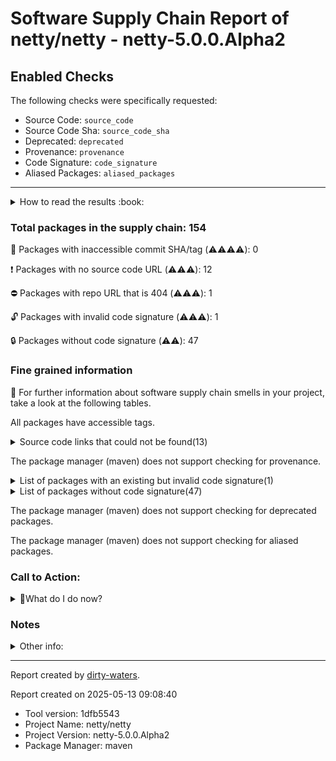 
# Software Supply Chain Report of netty/netty - netty-5.0.0.Alpha2

## Enabled Checks
The following checks were specifically requested:

- Source Code: `source_code`
- Source Code Sha: `source_code_sha`
- Deprecated: `deprecated`
- Provenance: `provenance`
- Code Signature: `code_signature`
- Aliased Packages: `aliased_packages`

---


<details>
    <summary>How to read the results :book: </summary>
    
 Dirty-waters has analyzed your project dependencies and found different categories for each of them:

    
 - ⚠️⚠️⚠️⚠️ : critical severity 

    
 - ⚠️⚠️⚠️ : high severity 

    
 - ⚠️⚠️: medium severity 

    
 - ⚠️: low severity 

</details>
        

 ### Total packages in the supply chain: 154


:wrench: Packages with inaccessible commit SHA/tag (⚠️⚠️⚠️⚠️): 0

:heavy_exclamation_mark: Packages with no source code URL (⚠️⚠️⚠️): 12

:no_entry: Packages with repo URL that is 404 (⚠️⚠️⚠️): 1

:unlock: Packages with invalid code signature (⚠️⚠️⚠️): 1

:lock: Packages without code signature (⚠️⚠️): 47


### Fine grained information

:dolphin: For further information about software supply chain smells in your project, take a look at the following tables.

All packages have accessible tags.

<details>
<summary>Source code links that could not be found(13)</summary>
    


|   index | package_name                                    | github_url                    | github_exists   | parent                                               | command           |
|--------:|:------------------------------------------------|:------------------------------|:----------------|:-----------------------------------------------------|:------------------|
|       1 | `org.sonatype.plexus:plexus-sec-dispatcher@1.3` | No_repo_info_found            |                 | `com.commsen.maven:bom-helper-maven-plugin@0.4.0`    | `resolve-plugins` |
|       2 | `org.sonatype.plexus:plexus-cipher@1.4`         | No_repo_info_found            |                 | `com.commsen.maven:bom-helper-maven-plugin@0.4.0`    | `resolve-plugins` |
|       3 | `javax.servlet:servlet-api@2.5`                 | No_repo_info_found            |                 | `org.apache.maven.plugins:maven-site-plugin@3.3`     | `resolve-plugins` |
|       4 | `commons-beanutils:commons-beanutils@1.7.0`     | No_repo_info_found            |                 | `org.apache.maven.plugins:maven-site-plugin@3.3`     | `resolve-plugins` |
|       5 | `dom4j:dom4j@1.1`                               | No_repo_info_found            |                 | `org.apache.maven.plugins:maven-site-plugin@3.3`     | `resolve-plugins` |
|       6 | `sslext:sslext@1.2-0`                           | No_repo_info_found            |                 | `org.apache.maven.plugins:maven-site-plugin@3.3`     | `resolve-plugins` |
|       7 | `antlr:antlr@2.7.2`                             | No_repo_info_found            |                 | `org.apache.maven.plugins:maven-site-plugin@3.3`     | `resolve-plugins` |
|       8 | `oro:oro@2.0.8`                                 | No_repo_info_found            |                 | `org.apache.maven.plugins:maven-site-plugin@3.3`     | `resolve-plugins` |
|       9 | `slide:slide-webdavlib@2.1`                     | No_repo_info_found            |                 | `org.apache.maven.plugins:maven-enforcer-plugin@1.0` | `resolve-plugins` |
|      10 | `jdom:jdom@1.0`                                 | No_repo_info_found            |                 | `org.apache.maven.plugins:maven-enforcer-plugin@1.0` | `resolve-plugins` |
|      11 | `commons-cli:commons-cli@1.0`                   | No_repo_info_found            |                 | `org.apache.maven.plugins:maven-enforcer-plugin@1.0` | `resolve-plugins` |
|      12 | `org.beanshell:bsh@2.0b4`                       | No_repo_info_found            |                 | `org.apache.maven.plugins:maven-enforcer-plugin@1.0` | `resolve-plugins` |
|      13 | `org.slf4j:slf4j-api@1.7.5`                     | https://github.com/ceki/slf4j | False           | `com.commsen.maven:bom-helper-maven-plugin@0.4.0`    | `resolve-plugins` |
</details>

The package manager (maven) does not support checking for provenance.

<details>
<summary>List of packages with an existing but invalid code signature(1)</summary>
    


| package_name                                      | signature_valid   | parent                                            | command           |
|:--------------------------------------------------|:------------------|:--------------------------------------------------|:------------------|
| `com.commsen.maven:bom-helper-maven-plugin@0.4.0` | False             | `com.commsen.maven:bom-helper-maven-plugin@0.4.0` | `resolve-plugins` |
</details>

<details>
<summary>List of packages without code signature(47)</summary>
    


| package_name                                                        | signature_present   | parent                                               | command           |
|:--------------------------------------------------------------------|:--------------------|:-----------------------------------------------------|:------------------|
| `org.codehaus.plexus:plexus-container-default@1.0-alpha-9-stable-1` | False               | `org.apache.maven.plugins:maven-enforcer-plugin@1.0` | `resolve-plugins` |
| `junit:junit@3.8.1`                                                 | False               | `org.apache.maven.plugins:maven-site-plugin@3.3`     | `resolve-plugins` |
| `classworlds:classworlds@1.1-alpha-2`                               | False               | `org.apache.maven.plugins:maven-deploy-plugin@2.7`   | `resolve-plugins` |
| `org.apache.maven.wagon:wagon-provider-api@1.0-beta-2`              | False               | `org.apache.maven.plugins:maven-enforcer-plugin@1.0` | `resolve-plugins` |
| `org.codehaus.plexus:plexus-digest@1.0`                             | False               | `org.apache.maven.plugins:maven-install-plugin@2.4`  | `resolve-plugins` |
| `org.codehaus.plexus:plexus-utils@1.5.6`                            | False               | `org.apache.maven.plugins:maven-deploy-plugin@2.7`   | `resolve-plugins` |
| `com.google.code.findbugs:jsr305@2.0.1`                             | False               | `org.apache.maven.plugins:maven-site-plugin@3.3`     | `resolve-plugins` |
| `org.codehaus.plexus:plexus-container-default@1.0-alpha-30`         | False               | `org.apache.maven.plugins:maven-site-plugin@3.3`     | `resolve-plugins` |
| `xerces:xercesImpl@2.9.1`                                           | False               | `org.apache.maven.plugins:maven-site-plugin@3.3`     | `resolve-plugins` |
| `xml-apis:xml-apis@1.3.04`                                          | False               | `org.apache.maven.plugins:maven-site-plugin@3.3`     | `resolve-plugins` |
| `commons-codec:commons-codec@1.3`                                   | False               | `org.apache.maven.plugins:maven-site-plugin@3.3`     | `resolve-plugins` |
| `javax.servlet:servlet-api@2.5`                                     | False               | `org.apache.maven.plugins:maven-site-plugin@3.3`     | `resolve-plugins` |
| `commons-beanutils:commons-beanutils@1.7.0`                         | False               | `org.apache.maven.plugins:maven-site-plugin@3.3`     | `resolve-plugins` |
| `commons-digester:commons-digester@1.8`                             | False               | `org.apache.maven.plugins:maven-site-plugin@3.3`     | `resolve-plugins` |
| `commons-chain:commons-chain@1.1`                                   | False               | `org.apache.maven.plugins:maven-site-plugin@3.3`     | `resolve-plugins` |
| `dom4j:dom4j@1.1`                                                   | False               | `org.apache.maven.plugins:maven-site-plugin@3.3`     | `resolve-plugins` |
| `sslext:sslext@1.2-0`                                               | False               | `org.apache.maven.plugins:maven-site-plugin@3.3`     | `resolve-plugins` |
| `antlr:antlr@2.7.2`                                                 | False               | `org.apache.maven.plugins:maven-site-plugin@3.3`     | `resolve-plugins` |
| `org.codehaus.plexus:plexus-i18n@1.0-beta-7`                        | False               | `org.apache.maven.plugins:maven-site-plugin@3.3`     | `resolve-plugins` |
| `org.apache.velocity:velocity@1.5`                                  | False               | `org.apache.maven.plugins:maven-site-plugin@3.3`     | `resolve-plugins` |
| `oro:oro@2.0.8`                                                     | False               | `org.apache.maven.plugins:maven-site-plugin@3.3`     | `resolve-plugins` |
| `org.codehaus.plexus:plexus-velocity@1.1.8`                         | False               | `org.apache.maven.plugins:maven-site-plugin@3.3`     | `resolve-plugins` |
| `org.codehaus.plexus:plexus-utils@1.5.10`                           | False               | `org.apache.maven.plugins:maven-site-plugin@3.3`     | `resolve-plugins` |
| `org.mortbay.jetty:servlet-api@2.5-20081211`                        | False               | `org.apache.maven.plugins:maven-site-plugin@3.3`     | `resolve-plugins` |
| `junit:junit@3.8.2`                                                 | False               | `org.apache.maven.plugins:maven-enforcer-plugin@1.0` | `resolve-plugins` |
| `org.apache.maven.wagon:wagon-file@1.0-beta-2`                      | False               | `org.apache.maven.plugins:maven-enforcer-plugin@1.0` | `resolve-plugins` |
| `org.apache.maven.wagon:wagon-webdav@1.0-beta-2`                    | False               | `org.apache.maven.plugins:maven-enforcer-plugin@1.0` | `resolve-plugins` |
| `slide:slide-webdavlib@2.1`                                         | False               | `org.apache.maven.plugins:maven-enforcer-plugin@1.0` | `resolve-plugins` |
| `commons-httpclient:commons-httpclient@2.0.2`                       | False               | `org.apache.maven.plugins:maven-enforcer-plugin@1.0` | `resolve-plugins` |
| `jdom:jdom@1.0`                                                     | False               | `org.apache.maven.plugins:maven-enforcer-plugin@1.0` | `resolve-plugins` |
| `de.zeigermann.xml:xml-im-exporter@1.1`                             | False               | `org.apache.maven.plugins:maven-enforcer-plugin@1.0` | `resolve-plugins` |
| `commons-logging:commons-logging@1.0.4`                             | False               | `org.apache.maven.plugins:maven-enforcer-plugin@1.0` | `resolve-plugins` |
| `org.apache.maven.wagon:wagon-http-lightweight@1.0-beta-2`          | False               | `org.apache.maven.plugins:maven-enforcer-plugin@1.0` | `resolve-plugins` |
| `org.apache.maven.wagon:wagon-http-shared@1.0-beta-2`               | False               | `org.apache.maven.plugins:maven-enforcer-plugin@1.0` | `resolve-plugins` |
| `jtidy:jtidy@4aug2000r7-dev`                                        | False               | `org.apache.maven.plugins:maven-enforcer-plugin@1.0` | `resolve-plugins` |
| `xml-apis:xml-apis@1.0.b2`                                          | False               | `org.apache.maven.plugins:maven-enforcer-plugin@1.0` | `resolve-plugins` |
| `commons-cli:commons-cli@1.0`                                       | False               | `org.apache.maven.plugins:maven-enforcer-plugin@1.0` | `resolve-plugins` |
| `org.apache.maven.wagon:wagon-ssh-external@1.0-beta-2`              | False               | `org.apache.maven.plugins:maven-enforcer-plugin@1.0` | `resolve-plugins` |
| `org.apache.maven.wagon:wagon-ssh-common@1.0-beta-2`                | False               | `org.apache.maven.plugins:maven-enforcer-plugin@1.0` | `resolve-plugins` |
| `org.codehaus.plexus:plexus-interactivity-api@1.0-alpha-4`          | False               | `org.apache.maven.plugins:maven-enforcer-plugin@1.0` | `resolve-plugins` |
| `org.apache.maven.wagon:wagon-ssh@1.0-beta-2`                       | False               | `org.apache.maven.plugins:maven-enforcer-plugin@1.0` | `resolve-plugins` |
| `com.jcraft:jsch@0.1.27`                                            | False               | `org.apache.maven.plugins:maven-enforcer-plugin@1.0` | `resolve-plugins` |
| `classworlds:classworlds@1.1`                                       | False               | `org.apache.maven.plugins:maven-enforcer-plugin@1.0` | `resolve-plugins` |
| `org.codehaus.plexus:plexus-utils@1.5.8`                            | False               | `org.apache.maven.plugins:maven-enforcer-plugin@1.0` | `resolve-plugins` |
| `org.codehaus.plexus:plexus-archiver@1.0-alpha-7`                   | False               | `org.apache.maven.plugins:maven-enforcer-plugin@1.0` | `resolve-plugins` |
| `org.beanshell:bsh@2.0b4`                                           | False               | `org.apache.maven.plugins:maven-enforcer-plugin@1.0` | `resolve-plugins` |
| `org.codehaus.plexus:plexus-i18n@1.0-beta-6`                        | False               | `org.apache.maven.plugins:maven-enforcer-plugin@1.0` | `resolve-plugins` |
</details>

The package manager (maven) does not support checking for deprecated packages.

The package manager (maven) does not support checking for aliased packages.

### Call to Action:

<details>
<summary>👻What do I do now? </summary>


For packages **without source code & accessible SHA/release tags**:

- **Why?** Missing or inaccessible source code makes it impossible to audit the package for security vulnerabilities or malicious code.

1. Pull Request to the maintainer of dependency, requesting correct repository metadata and proper versioning/tagging. 


For **deprecated** packages:

- **Why?** Deprecated packages may contain known security issues and are no longer maintained, putting your project at risk.

1. Confirm the maintainer's deprecation intention 
2. Check for not deprecated versions

For packages **without code signature**:

- **Why?** Code signatures help verify the authenticity and integrity of the package, ensuring it hasn't been tampered with.

1. Open an issue in the dependency's repository to request the inclusion of code signature in the CI/CD pipeline. 


For packages **with invalid code signature**:

- **Why?** Invalid signatures could indicate tampering or compromised build processes.

1. It's recommended to verify the code signature and contact the maintainer to fix the issue.

For packages **without provenance**:

- **Why?** Without provenance, there's no way to verify that the package was built from the claimed source code, making supply chain attacks possible.

1. Open an issue in the dependency's repository to request the inclusion of provenance and build attestation in the CI/CD pipeline.

For packages that are **aliased**:

- **Why?** Aliased packages may hide malicious dependencies under seemingly legitimate names.

1. Check the aliased package and its repository to verify the alias is not malicious.
</details>

### Notes

<details>
    <summary>Other info:</summary>
    
- Source code repo is not hosted on GitHub:  125

    This could be due, for example, to the package being hosted on a different platform.

    This does not mean that the source code URL is invalid.

    However, for non-GitHub repositories, not all checks can currently be performed.

|   index | package_name                                                        | github_url                                                                                                               | parent                                               | command           |
|--------:|:--------------------------------------------------------------------|:-------------------------------------------------------------------------------------------------------------------------|:-----------------------------------------------------|:------------------|
|       1 | `org.apache.maven.plugins:maven-install-plugin@2.4`                 | http://svn.apache.org/viewvc/maven/plugins/tags/maven-install-plugin-2.4                                                 | `org.apache.maven.plugins:maven-install-plugin@2.4`  | `resolve-plugins` |
|       2 | `org.apache.maven:maven-plugin-api@2.0.6`                           | https://svn.apache.org/repos/asf/maven/components/tags/maven-2.0.6/maven-plugin-api                                      | `org.apache.maven.plugins:maven-clean-plugin@2.5`    | `resolve-plugins` |
|       3 | `org.apache.maven:maven-project@2.0.6`                              | https://svn.apache.org/repos/asf/maven/components/tags/maven-2.0.6/maven-project                                         | `org.apache.maven.plugins:maven-deploy-plugin@2.7`   | `resolve-plugins` |
|       4 | `org.apache.maven:maven-settings@2.0.6`                             | https://svn.apache.org/repos/asf/maven/components/tags/maven-2.0.6/maven-settings                                        | `org.apache.maven.plugins:maven-deploy-plugin@2.7`   | `resolve-plugins` |
|       5 | `org.apache.maven:maven-profile@2.0.6`                              | https://svn.apache.org/repos/asf/maven/components/tags/maven-2.0.6/maven-profile                                         | `org.apache.maven.plugins:maven-deploy-plugin@2.7`   | `resolve-plugins` |
|       6 | `org.apache.maven:maven-plugin-registry@2.0.6`                      | https://svn.apache.org/repos/asf/maven/components/tags/maven-2.0.6/maven-plugin-registry                                 | `org.apache.maven.plugins:maven-deploy-plugin@2.7`   | `resolve-plugins` |
|       7 | `org.codehaus.plexus:plexus-container-default@1.0-alpha-9-stable-1` | scm:svn:svn://svn.codehaus.org/plexus/scm/trunk/plexus-containers/plexus-container-default/                              | `org.apache.maven.plugins:maven-enforcer-plugin@1.0` | `resolve-plugins` |
|       8 | `junit:junit@3.8.1`                                                 | http://junit.cvs.sourceforge.net/junit/                                                                                  | `org.apache.maven.plugins:maven-site-plugin@3.3`     | `resolve-plugins` |
|       9 | `classworlds:classworlds@1.1-alpha-2`                               | http://cvs.classworlds.codehaus.org/                                                                                     | `org.apache.maven.plugins:maven-deploy-plugin@2.7`   | `resolve-plugins` |
|      10 | `org.apache.maven:maven-model@2.0.6`                                | https://svn.apache.org/repos/asf/maven/components/tags/maven-2.0.6/maven-model                                           | `org.apache.maven.plugins:maven-deploy-plugin@2.7`   | `resolve-plugins` |
|      11 | `org.apache.maven:maven-artifact-manager@2.0.6`                     | https://svn.apache.org/repos/asf/maven/components/tags/maven-2.0.6/maven-artifact-manager                                | `org.apache.maven.plugins:maven-deploy-plugin@2.7`   | `resolve-plugins` |
|      12 | `org.apache.maven:maven-repository-metadata@2.0.6`                  | https://svn.apache.org/repos/asf/maven/components/tags/maven-2.0.6/maven-repository-metadata                             | `org.apache.maven.plugins:maven-deploy-plugin@2.7`   | `resolve-plugins` |
|      13 | `org.apache.maven.wagon:wagon-provider-api@1.0-beta-2`              | https://svn.apache.org/repos/asf/maven/wagon/tags/wagon-1.0-beta-2/wagon-provider-api                                    | `org.apache.maven.plugins:maven-enforcer-plugin@1.0` | `resolve-plugins` |
|      14 | `org.apache.maven:maven-artifact@2.0.6`                             | https://svn.apache.org/repos/asf/maven/components/tags/maven-2.0.6/maven-artifact                                        | `org.apache.maven.plugins:maven-deploy-plugin@2.7`   | `resolve-plugins` |
|      15 | `org.codehaus.plexus:plexus-digest@1.0`                             | https://svn.codehaus.org/plexus/tags/plexus-digest-1.0                                                                   | `org.apache.maven.plugins:maven-install-plugin@2.4`  | `resolve-plugins` |
|      16 | `org.apache.maven.plugins:maven-deploy-plugin@2.7`                  | http://svn.apache.org/viewvc/maven/plugins/tags/maven-deploy-plugin-2.7                                                  | `org.apache.maven.plugins:maven-deploy-plugin@2.7`   | `resolve-plugins` |
|      17 | `org.codehaus.plexus:plexus-utils@1.5.6`                            | http://fisheye.codehaus.org/browse/plexus/plexus-utils/tags/plexus-utils-1.5.6                                           | `org.apache.maven.plugins:maven-deploy-plugin@2.7`   | `resolve-plugins` |
|      18 | `org.apache.maven.plugins:maven-site-plugin@3.3`                    | http://svn.apache.org/viewvc/maven/plugins/tags/maven-site-plugin-3.3                                                    | `org.apache.maven.plugins:maven-site-plugin@3.3`     | `resolve-plugins` |
|      19 | `org.apache.maven.reporting:maven-reporting-exec@1.1`               | http://svn.apache.org/viewvc/maven/shared/tags/maven-reporting-exec-1.1                                                  | `org.apache.maven.plugins:maven-site-plugin@3.3`     | `resolve-plugins` |
|      20 | `org.apache.maven.reporting:maven-reporting-api@3.0`                | http://svn.apache.org/viewvc/maven/shared/tags/maven-reporting-api-3.0                                                   | `org.apache.maven.plugins:maven-site-plugin@3.3`     | `resolve-plugins` |
|      21 | `org.apache.maven:maven-artifact@3.0`                               | http://svn.apache.org/viewvc/maven/maven-3/tags/maven-3.0/maven-artifact                                                 | `com.commsen.maven:bom-helper-maven-plugin@0.4.0`    | `resolve-plugins` |
|      22 | `org.apache.maven.shared:maven-shared-utils@0.3`                    | http://svn.apache.org/viewvc/maven/shared/tags/maven-shared-utils-0.3                                                    | `org.apache.maven.plugins:maven-site-plugin@3.3`     | `resolve-plugins` |
|      23 | `com.google.code.findbugs:jsr305@2.0.1`                             | http://findbugs.googlecode.com/svn/trunk/                                                                                | `org.apache.maven.plugins:maven-site-plugin@3.3`     | `resolve-plugins` |
|      24 | `org.codehaus.plexus:plexus-component-annotations@1.5.5`            | http://fisheye.codehaus.org/browse/plexus/plexus-containers/tags/plexus-containers-1.5.5/plexus-component-annotations    | `org.apache.maven.plugins:maven-site-plugin@3.3`     | `resolve-plugins` |
|      25 | `org.eclipse.aether:aether-util@0.9.0.M2`                           | http://git.eclipse.org/c/aether/aether-core.git/tree/aether-util/                                                        | `org.apache.maven.plugins:maven-site-plugin@3.3`     | `resolve-plugins` |
|      26 | `org.apache.maven:maven-core@3.0`                                   | http://svn.apache.org/viewvc/maven/maven-3/tags/maven-3.0/maven-core                                                     | `com.commsen.maven:bom-helper-maven-plugin@0.4.0`    | `resolve-plugins` |
|      27 | `org.apache.maven:maven-repository-metadata@3.0`                    | http://svn.apache.org/viewvc/maven/maven-3/tags/maven-3.0/maven-repository-metadata                                      | `com.commsen.maven:bom-helper-maven-plugin@0.4.0`    | `resolve-plugins` |
|      28 | `org.apache.maven:maven-model-builder@3.0`                          | http://svn.apache.org/viewvc/maven/maven-3/tags/maven-3.0/maven-model-builder                                            | `com.commsen.maven:bom-helper-maven-plugin@0.4.0`    | `resolve-plugins` |
|      29 | `org.apache.maven:maven-aether-provider@3.0`                        | http://svn.apache.org/viewvc/maven/maven-3/tags/maven-3.0/maven-aether-provider                                          | `com.commsen.maven:bom-helper-maven-plugin@0.4.0`    | `resolve-plugins` |
|      30 | `org.codehaus.plexus:plexus-interpolation@1.14`                     | http://fisheye.codehaus.org/browse/plexus/plexus-components/tags/plexus-interpolation-1.14                               | `com.commsen.maven:bom-helper-maven-plugin@0.4.0`    | `resolve-plugins` |
|      31 | `org.codehaus.plexus:plexus-classworlds@2.2.3`                      | http://fisheye.codehaus.org/browse/plexus/plexus-classworlds/tags/plexus-classworlds-2.2.3                               | `com.commsen.maven:bom-helper-maven-plugin@0.4.0`    | `resolve-plugins` |
|      32 | `org.apache.maven:maven-model@3.0`                                  | http://svn.apache.org/viewvc/maven/maven-3/tags/maven-3.0/maven-model                                                    | `com.commsen.maven:bom-helper-maven-plugin@0.4.0`    | `resolve-plugins` |
|      33 | `org.apache.maven:maven-plugin-api@3.0`                             | http://svn.apache.org/viewvc/maven/maven-3/tags/maven-3.0/maven-plugin-api                                               | `com.commsen.maven:bom-helper-maven-plugin@0.4.0`    | `resolve-plugins` |
|      34 | `org.apache.maven:maven-settings@3.0`                               | http://svn.apache.org/viewvc/maven/maven-3/tags/maven-3.0/maven-settings                                                 | `com.commsen.maven:bom-helper-maven-plugin@0.4.0`    | `resolve-plugins` |
|      35 | `org.apache.maven:maven-settings-builder@3.0`                       | http://svn.apache.org/viewvc/maven/maven-3/tags/maven-3.0/maven-settings-builder                                         | `com.commsen.maven:bom-helper-maven-plugin@0.4.0`    | `resolve-plugins` |
|      36 | `org.apache.maven:maven-archiver@2.4.2`                             | http://svn.apache.org/viewvc/maven/shared/tags/maven-archiver-2.4.2                                                      | `org.apache.maven.plugins:maven-site-plugin@3.3`     | `resolve-plugins` |
|      37 | `org.apache.maven.doxia:doxia-sink-api@1.4`                         | http://svn.apache.org/viewcvs.cgi/maven/doxia/doxia/tags/doxia-1.4/doxia-sink-api                                        | `org.apache.maven.plugins:maven-site-plugin@3.3`     | `resolve-plugins` |
|      38 | `org.apache.maven.doxia:doxia-logging-api@1.4`                      | http://svn.apache.org/viewcvs.cgi/maven/doxia/doxia/tags/doxia-1.4/doxia-logging-api                                     | `org.apache.maven.plugins:maven-site-plugin@3.3`     | `resolve-plugins` |
|      39 | `org.codehaus.plexus:plexus-container-default@1.0-alpha-30`         | http://fisheye.codehaus.org/browse/plexus/plexus-containers/tags/plexus-containers-1.0-alpha-30/plexus-container-default | `org.apache.maven.plugins:maven-site-plugin@3.3`     | `resolve-plugins` |
|      40 | `org.apache.maven.doxia:doxia-core@1.4`                             | http://svn.apache.org/viewcvs.cgi/maven/doxia/doxia/tags/doxia-1.4/doxia-core                                            | `org.apache.maven.plugins:maven-site-plugin@3.3`     | `resolve-plugins` |
|      41 | `xerces:xercesImpl@2.9.1`                                           | http://svn.apache.org/viewvc/maven/pom/tags/apache-4/xercesImpl                                                          | `org.apache.maven.plugins:maven-site-plugin@3.3`     | `resolve-plugins` |
|      42 | `xml-apis:xml-apis@1.3.04`                                          | http://svn.apache.org/viewvc/xml/commons/tags/xml-commons-external-1_3_04/                                               | `org.apache.maven.plugins:maven-site-plugin@3.3`     | `resolve-plugins` |
|      43 | `org.apache.httpcomponents:httpclient@4.0.2`                        | https://svn.apache.org/repos/asf/httpcomponents/httpclient/tags/4.0.2/httpclient                                         | `org.apache.maven.plugins:maven-site-plugin@3.3`     | `resolve-plugins` |
|      44 | `commons-logging:commons-logging@1.1.1`                             | http://svn.apache.org/repos/asf/commons/proper/logging/tags/commons-logging-1.1.1                                        | `org.apache.maven.plugins:maven-site-plugin@3.3`     | `resolve-plugins` |
|      45 | `commons-codec:commons-codec@1.3`                                   | http://cvs.apache.org/viewcvs/jakarta-commons/codec/                                                                     | `org.apache.maven.plugins:maven-site-plugin@3.3`     | `resolve-plugins` |
|      46 | `org.apache.httpcomponents:httpcore@4.0.1`                          | http://svn.apache.org/repos/asf/httpcomponents/httpcore/tags/4.0.1/httpcore                                              | `org.apache.maven.plugins:maven-site-plugin@3.3`     | `resolve-plugins` |
|      47 | `org.apache.maven.doxia:doxia-module-xhtml@1.4`                     | http://svn.apache.org/viewcvs.cgi/maven/doxia/doxia/tags/doxia-1.4/doxia-modules/doxia-module-xhtml                      | `org.apache.maven.plugins:maven-site-plugin@3.3`     | `resolve-plugins` |
|      48 | `org.apache.maven.doxia:doxia-module-apt@1.4`                       | http://svn.apache.org/viewcvs.cgi/maven/doxia/doxia/tags/doxia-1.4/doxia-modules/doxia-module-apt                        | `org.apache.maven.plugins:maven-site-plugin@3.3`     | `resolve-plugins` |
|      49 | `org.apache.maven.doxia:doxia-module-xdoc@1.4`                      | http://svn.apache.org/viewcvs.cgi/maven/doxia/doxia/tags/doxia-1.4/doxia-modules/doxia-module-xdoc                       | `org.apache.maven.plugins:maven-site-plugin@3.3`     | `resolve-plugins` |
|      50 | `org.apache.maven.doxia:doxia-module-fml@1.4`                       | http://svn.apache.org/viewcvs.cgi/maven/doxia/doxia/tags/doxia-1.4/doxia-modules/doxia-module-fml                        | `org.apache.maven.plugins:maven-site-plugin@3.3`     | `resolve-plugins` |
|      51 | `org.apache.maven.doxia:doxia-module-markdown@1.4`                  | http://svn.apache.org/viewcvs.cgi/maven/doxia/doxia/tags/doxia-1.4/doxia-modules/doxia-module-markdown                   | `org.apache.maven.plugins:maven-site-plugin@3.3`     | `resolve-plugins` |
|      52 | `org.ow2.asm:asm@4.1`                                               | http://svn.forge.objectweb.org/cgi-bin/viewcvs.cgi/asm/trunk/asm/                                                        | `org.apache.maven.plugins:maven-site-plugin@3.3`     | `resolve-plugins` |
|      53 | `org.ow2.asm:asm-tree@4.1`                                          | http://svn.forge.objectweb.org/cgi-bin/viewcvs.cgi/asm/trunk/asm-tree/                                                   | `org.apache.maven.plugins:maven-site-plugin@3.3`     | `resolve-plugins` |
|      54 | `org.ow2.asm:asm-analysis@4.1`                                      | http://svn.forge.objectweb.org/cgi-bin/viewcvs.cgi/asm/trunk/asm-analysis/                                               | `org.apache.maven.plugins:maven-site-plugin@3.3`     | `resolve-plugins` |
|      55 | `org.ow2.asm:asm-util@4.1`                                          | http://svn.forge.objectweb.org/cgi-bin/viewcvs.cgi/asm/trunk/asm-util/                                                   | `org.apache.maven.plugins:maven-site-plugin@3.3`     | `resolve-plugins` |
|      56 | `org.apache.maven.doxia:doxia-decoration-model@1.4`                 | http://svn.apache.org/viewcvs.cgi/maven/doxia/doxia-sitetools/tags/doxia-sitetools-1.4/doxia-decoration-model            | `org.apache.maven.plugins:maven-site-plugin@3.3`     | `resolve-plugins` |
|      57 | `org.apache.maven.doxia:doxia-site-renderer@1.4`                    | http://svn.apache.org/viewcvs.cgi/maven/doxia/doxia-sitetools/tags/doxia-sitetools-1.4/doxia-site-renderer               | `org.apache.maven.plugins:maven-site-plugin@3.3`     | `resolve-plugins` |
|      58 | `org.apache.velocity:velocity-tools@2.0`                            | http://svn.apache.org/repos/asf/velocity/tools/trunk                                                                     | `org.apache.maven.plugins:maven-site-plugin@3.3`     | `resolve-plugins` |
|      59 | `commons-digester:commons-digester@1.8`                             | http://svn.apache.org/repos/asf/jakarta/commons/proper/digester/trunk                                                    | `org.apache.maven.plugins:maven-site-plugin@3.3`     | `resolve-plugins` |
|      60 | `commons-chain:commons-chain@1.1`                                   | http://svn.apache.org/viewcvs.cgi                                                                                        | `org.apache.maven.plugins:maven-site-plugin@3.3`     | `resolve-plugins` |
|      61 | `commons-validator:commons-validator@1.3.1`                         | http://svn.apache.org/viewvc                                                                                             | `org.apache.maven.plugins:maven-site-plugin@3.3`     | `resolve-plugins` |
|      62 | `org.apache.struts:struts-core@1.3.8`                               | http://svn.apache.org/repos/asf/struts/struts1/trunk/core                                                                | `org.apache.maven.plugins:maven-site-plugin@3.3`     | `resolve-plugins` |
|      63 | `org.apache.struts:struts-taglib@1.3.8`                             | http://svn.apache.org/repos/asf/struts/struts1/trunk/taglib/                                                             | `org.apache.maven.plugins:maven-site-plugin@3.3`     | `resolve-plugins` |
|      64 | `org.apache.struts:struts-tiles@1.3.8`                              | http://svn.apache.org/repos/asf/struts/struts1/trunk/tiles/                                                              | `org.apache.maven.plugins:maven-site-plugin@3.3`     | `resolve-plugins` |
|      65 | `commons-collections:commons-collections@3.2.1`                     | http://svn.apache.org/viewvc/commons/proper/collections/trunk                                                            | `org.apache.maven.plugins:maven-site-plugin@3.3`     | `resolve-plugins` |
|      66 | `org.apache.maven.doxia:doxia-integration-tools@1.5`                | http://svn.apache.org/viewvc/maven/doxia/doxia-tools/tags/doxia-integration-tools-1.5                                    | `org.apache.maven.plugins:maven-site-plugin@3.3`     | `resolve-plugins` |
|      67 | `org.apache.maven.wagon:wagon-provider-api@1.0`                     | http://svn.apache.org/viewvc/maven/wagon/tags/wagon-1.0/wagon-provider-api                                               | `org.apache.maven.plugins:maven-site-plugin@3.3`     | `resolve-plugins` |
|      68 | `org.codehaus.plexus:plexus-archiver@1.0`                           | http://fisheye.codehaus.org/browse/plexus/plexus-components/tags/plexus-archiver-1.0                                     | `org.apache.maven.plugins:maven-site-plugin@3.3`     | `resolve-plugins` |
|      69 | `org.codehaus.plexus:plexus-io@1.0`                                 | http://fisheye.codehaus.org/browse/plexus/plexus-components/tags/plexus-io-1.0                                           | `org.apache.maven.plugins:maven-site-plugin@3.3`     | `resolve-plugins` |
|      70 | `org.codehaus.plexus:plexus-i18n@1.0-beta-7`                        | http://fisheye.codehaus.org/browse/plexus/plexus-components/tags/plexus-i18n-1.0-beta-7                                  | `org.apache.maven.plugins:maven-site-plugin@3.3`     | `resolve-plugins` |
|      71 | `org.apache.velocity:velocity@1.5`                                  | http://svn.apache.org/viewvc/velocity/engine/tags/Velocity_1.5                                                           | `org.apache.maven.plugins:maven-site-plugin@3.3`     | `resolve-plugins` |
|      72 | `org.codehaus.plexus:plexus-velocity@1.1.8`                         | http://fisheye.codehaus.org/browse/plexus/plexus-components/tags/plexus-velocity-1.1.8                                   | `org.apache.maven.plugins:maven-site-plugin@3.3`     | `resolve-plugins` |
|      73 | `org.codehaus.plexus:plexus-utils@1.5.10`                           | http://fisheye.codehaus.org/browse/plexus/plexus-utils/tags/plexus-utils-1.5.10                                          | `org.apache.maven.plugins:maven-site-plugin@3.3`     | `resolve-plugins` |
|      74 | `org.mortbay.jetty:jetty@6.1.25`                                    | http://fisheye.codehaus.org/viewrep/jetty/modules/jetty/                                                                 | `org.apache.maven.plugins:maven-site-plugin@3.3`     | `resolve-plugins` |
|      75 | `org.mortbay.jetty:servlet-api@2.5-20081211`                        | scm:svn:https://svn.codehaus.org/jetty/servlet-api/tags/servlet-api-2.5-20081211                                         | `org.apache.maven.plugins:maven-site-plugin@3.3`     | `resolve-plugins` |
|      76 | `org.mortbay.jetty:jetty-util@6.1.25`                               | http://fisheye.codehaus.org/viewrep/jetty/jetty-util/                                                                    | `org.apache.maven.plugins:maven-site-plugin@3.3`     | `resolve-plugins` |
|      77 | `commons-lang:commons-lang@2.5`                                     | http://svn.apache.org/viewvc/commons/proper/lang/trunk                                                                   | `org.apache.maven.plugins:maven-site-plugin@3.3`     | `resolve-plugins` |
|      78 | `commons-io:commons-io@1.4`                                         | http://svn.apache.org/viewvc/commons/proper/io/trunk                                                                     | `org.apache.maven.plugins:maven-site-plugin@3.3`     | `resolve-plugins` |
|      79 | `org.apache.maven.plugins:maven-enforcer-plugin@1.0`                | http://svn.apache.org/viewcvs.cgi/maven/enforcer/tags/enforcer-1.0/maven-enforcer-plugin                                 | `org.apache.maven.plugins:maven-enforcer-plugin@1.0` | `resolve-plugins` |
|      80 | `org.apache.maven:maven-artifact@2.0.9`                             | https://svn.apache.org/repos/asf/maven/components/tags/maven-2.0.9/maven-artifact                                        | `org.apache.maven.plugins:maven-enforcer-plugin@1.0` | `resolve-plugins` |
|      81 | `org.apache.maven:maven-plugin-api@2.0.9`                           | https://svn.apache.org/repos/asf/maven/components/tags/maven-2.0.9/maven-plugin-api                                      | `org.apache.maven.plugins:maven-enforcer-plugin@1.0` | `resolve-plugins` |
|      82 | `org.apache.maven:maven-project@2.0.9`                              | https://svn.apache.org/repos/asf/maven/components/tags/maven-2.0.9/maven-project                                         | `org.apache.maven.plugins:maven-enforcer-plugin@1.0` | `resolve-plugins` |
|      83 | `org.apache.maven:maven-settings@2.0.9`                             | https://svn.apache.org/repos/asf/maven/components/tags/maven-2.0.9/maven-settings                                        | `org.apache.maven.plugins:maven-enforcer-plugin@1.0` | `resolve-plugins` |
|      84 | `org.apache.maven:maven-profile@2.0.9`                              | https://svn.apache.org/repos/asf/maven/components/tags/maven-2.0.9/maven-profile                                         | `org.apache.maven.plugins:maven-enforcer-plugin@1.0` | `resolve-plugins` |
|      85 | `org.apache.maven:maven-model@2.0.9`                                | https://svn.apache.org/repos/asf/maven/components/tags/maven-2.0.9/maven-model                                           | `org.apache.maven.plugins:maven-enforcer-plugin@1.0` | `resolve-plugins` |
|      86 | `org.apache.maven:maven-artifact-manager@2.0.9`                     | https://svn.apache.org/repos/asf/maven/components/tags/maven-2.0.9/maven-artifact-manager                                | `org.apache.maven.plugins:maven-enforcer-plugin@1.0` | `resolve-plugins` |
|      87 | `org.apache.maven:maven-plugin-registry@2.0.9`                      | https://svn.apache.org/repos/asf/maven/components/tags/maven-2.0.9/maven-plugin-registry                                 | `org.apache.maven.plugins:maven-enforcer-plugin@1.0` | `resolve-plugins` |
|      88 | `junit:junit@3.8.2`                                                 | http://junit.cvs.sourceforge.net/junit/                                                                                  | `org.apache.maven.plugins:maven-enforcer-plugin@1.0` | `resolve-plugins` |
|      89 | `org.apache.maven:maven-core@2.0.9`                                 | https://svn.apache.org/repos/asf/maven/components/tags/maven-2.0.9/maven-core                                            | `org.apache.maven.plugins:maven-enforcer-plugin@1.0` | `resolve-plugins` |
|      90 | `org.apache.maven.wagon:wagon-file@1.0-beta-2`                      | https://svn.apache.org/repos/asf/maven/wagon/tags/wagon-1.0-beta-2/wagon-providers/wagon-file                            | `org.apache.maven.plugins:maven-enforcer-plugin@1.0` | `resolve-plugins` |
|      91 | `org.apache.maven:maven-plugin-parameter-documenter@2.0.9`          | https://svn.apache.org/repos/asf/maven/components/tags/maven-2.0.9/maven-plugin-parameter-documenter                     | `org.apache.maven.plugins:maven-enforcer-plugin@1.0` | `resolve-plugins` |
|      92 | `org.apache.maven.wagon:wagon-webdav@1.0-beta-2`                    | https://svn.apache.org/repos/asf/maven/wagon/tags/wagon-1.0-beta-2/wagon-providers/wagon-webdav                          | `org.apache.maven.plugins:maven-enforcer-plugin@1.0` | `resolve-plugins` |
|      93 | `commons-httpclient:commons-httpclient@2.0.2`                       | http://cvs.apache.org/viewcvs.cgi/jakarta-commons/httpclient/                                                            | `org.apache.maven.plugins:maven-enforcer-plugin@1.0` | `resolve-plugins` |
|      94 | `de.zeigermann.xml:xml-im-exporter@1.1`                             | http://xml-im-exporter.sourceforge.net                                                                                   | `org.apache.maven.plugins:maven-enforcer-plugin@1.0` | `resolve-plugins` |
|      95 | `commons-logging:commons-logging@1.0.4`                             | http://cvs.apache.org/viewcvs/jakarta-commons/logging/                                                                   | `org.apache.maven.plugins:maven-enforcer-plugin@1.0` | `resolve-plugins` |
|      96 | `org.apache.maven.wagon:wagon-http-lightweight@1.0-beta-2`          | https://svn.apache.org/repos/asf/maven/wagon/tags/wagon-1.0-beta-2/wagon-providers/wagon-http-lightweight                | `org.apache.maven.plugins:maven-enforcer-plugin@1.0` | `resolve-plugins` |
|      97 | `org.apache.maven.wagon:wagon-http-shared@1.0-beta-2`               | https://svn.apache.org/repos/asf/maven/wagon/tags/wagon-1.0-beta-2/wagon-providers/wagon-http-shared                     | `org.apache.maven.plugins:maven-enforcer-plugin@1.0` | `resolve-plugins` |
|      98 | `jtidy:jtidy@4aug2000r7-dev`                                        | http://svn.sourceforge.net/viewcvs.cgi/jtidy/trunk/jtidy/                                                                | `org.apache.maven.plugins:maven-enforcer-plugin@1.0` | `resolve-plugins` |
|      99 | `xml-apis:xml-apis@1.0.b2`                                          | http://svn.apache.org/viewvc/xml/commons/tags/xml-commons-1_0_b2                                                         | `org.apache.maven.plugins:maven-enforcer-plugin@1.0` | `resolve-plugins` |
|     100 | `org.apache.maven.reporting:maven-reporting-api@2.0.9`              | https://svn.apache.org/repos/asf/maven/components/tags/maven-2.0.9/maven-reporting/maven-reporting-api                   | `org.apache.maven.plugins:maven-enforcer-plugin@1.0` | `resolve-plugins` |
|     101 | `org.apache.maven.doxia:doxia-sink-api@1.0-alpha-10`                | https://svn.apache.org/repos/asf/maven/doxia/doxia/tags/doxia-1.0-alpha-10/doxia-sink-api                                | `org.apache.maven.plugins:maven-enforcer-plugin@1.0` | `resolve-plugins` |
|     102 | `org.apache.maven:maven-repository-metadata@2.0.9`                  | https://svn.apache.org/repos/asf/maven/components/tags/maven-2.0.9/maven-repository-metadata                             | `org.apache.maven.plugins:maven-enforcer-plugin@1.0` | `resolve-plugins` |
|     103 | `org.apache.maven:maven-error-diagnostics@2.0.9`                    | https://svn.apache.org/repos/asf/maven/components/tags/maven-2.0.9/maven-error-diagnostics                               | `org.apache.maven.plugins:maven-enforcer-plugin@1.0` | `resolve-plugins` |
|     104 | `org.apache.maven.wagon:wagon-ssh-external@1.0-beta-2`              | https://svn.apache.org/repos/asf/maven/wagon/tags/wagon-1.0-beta-2/wagon-providers/wagon-ssh-external                    | `org.apache.maven.plugins:maven-enforcer-plugin@1.0` | `resolve-plugins` |
|     105 | `org.apache.maven.wagon:wagon-ssh-common@1.0-beta-2`                | https://svn.apache.org/repos/asf/maven/wagon/tags/wagon-1.0-beta-2/wagon-providers/wagon-ssh-common                      | `org.apache.maven.plugins:maven-enforcer-plugin@1.0` | `resolve-plugins` |
|     106 | `org.apache.maven:maven-plugin-descriptor@2.0.9`                    | https://svn.apache.org/repos/asf/maven/components/tags/maven-2.0.9/maven-plugin-descriptor                               | `org.apache.maven.plugins:maven-enforcer-plugin@1.0` | `resolve-plugins` |
|     107 | `org.codehaus.plexus:plexus-interactivity-api@1.0-alpha-4`          | scm:svn:svn://svn.codehaus.org/plexus/scm/trunk/plexus-components/plexus-interactivity/plexus-interactivity-api          | `org.apache.maven.plugins:maven-enforcer-plugin@1.0` | `resolve-plugins` |
|     108 | `org.apache.maven:maven-monitor@2.0.9`                              | https://svn.apache.org/repos/asf/maven/components/tags/maven-2.0.9/maven-monitor                                         | `org.apache.maven.plugins:maven-enforcer-plugin@1.0` | `resolve-plugins` |
|     109 | `org.apache.maven.wagon:wagon-ssh@1.0-beta-2`                       | https://svn.apache.org/repos/asf/maven/wagon/tags/wagon-1.0-beta-2/wagon-providers/wagon-ssh                             | `org.apache.maven.plugins:maven-enforcer-plugin@1.0` | `resolve-plugins` |
|     110 | `com.jcraft:jsch@0.1.27`                                            | http://www.jcraft.com/jsch/                                                                                              | `org.apache.maven.plugins:maven-enforcer-plugin@1.0` | `resolve-plugins` |
|     111 | `classworlds:classworlds@1.1`                                       | http://cvs.classworlds.codehaus.org/                                                                                     | `org.apache.maven.plugins:maven-enforcer-plugin@1.0` | `resolve-plugins` |
|     112 | `org.codehaus.plexus:plexus-utils@1.5.8`                            | http://fisheye.codehaus.org/browse/plexus/plexus-utils/tags/plexus-utils-1.5.8                                           | `org.apache.maven.plugins:maven-enforcer-plugin@1.0` | `resolve-plugins` |
|     113 | `commons-lang:commons-lang@2.3`                                     | http://svn.apache.org/viewvc/jakarta/commons/proper/lang/trunk                                                           | `org.apache.maven.plugins:maven-enforcer-plugin@1.0` | `resolve-plugins` |
|     114 | `org.apache.maven.enforcer:enforcer-api@1.0`                        | http://svn.apache.org/viewcvs.cgi/maven/enforcer/tags/enforcer-1.0/enforcer-api                                          | `org.apache.maven.plugins:maven-enforcer-plugin@1.0` | `resolve-plugins` |
|     115 | `org.apache.maven.enforcer:enforcer-rules@1.0`                      | http://svn.apache.org/viewcvs.cgi/maven/enforcer/tags/enforcer-1.0/enforcer-rules                                        | `org.apache.maven.plugins:maven-enforcer-plugin@1.0` | `resolve-plugins` |
|     116 | `org.apache.maven.shared:maven-common-artifact-filters@1.2`         | http://svn.apache.org/viewvc/maven/shared/tags/maven-common-artifact-filters-1.2                                         | `org.apache.maven.plugins:maven-enforcer-plugin@1.0` | `resolve-plugins` |
|     117 | `org.apache.maven.shared:maven-plugin-testing-harness@1.1`          | https://svn.apache.org/repos/asf/maven/shared/tags/maven-plugin-testing-harness-1.1                                      | `org.apache.maven.plugins:maven-enforcer-plugin@1.0` | `resolve-plugins` |
|     118 | `org.codehaus.plexus:plexus-archiver@1.0-alpha-7`                   | scm:svn:https://svn.codehaus.org/plexus/tags/plexus-archiver-1.0-alpha-7                                                 | `org.apache.maven.plugins:maven-enforcer-plugin@1.0` | `resolve-plugins` |
|     119 | `org.apache.maven.shared:maven-dependency-tree@1.2`                 | http://svn.apache.org/viewcvs.cgi/maven/shared/tags/maven-dependency-tree-1.2                                            | `org.apache.maven.plugins:maven-enforcer-plugin@1.0` | `resolve-plugins` |
|     120 | `org.codehaus.plexus:plexus-i18n@1.0-beta-6`                        | scm:svn:svn://svn.codehaus.org/plexus/scm/trunk/plexus-components/plexus-i18n/                                           | `org.apache.maven.plugins:maven-enforcer-plugin@1.0` | `resolve-plugins` |
|     121 | `org.apache.maven.plugins:maven-clean-plugin@2.5`                   | http://svn.apache.org/viewvc/maven/plugins/tags/maven-clean-plugin-2.5                                                   | `org.apache.maven.plugins:maven-clean-plugin@2.5`    | `resolve-plugins` |
|     122 | `org.apache.maven.shared:maven-common-artifact-filters@3.0.1`       | http://svn.apache.org/viewvc/maven/shared/tags/maven-common-artifact-filters-3.0.1                                       | `com.commsen.maven:bom-helper-maven-plugin@0.4.0`    | `resolve-plugins` |
|     123 | `org.apache.maven.shared:maven-shared-utils@3.1.0`                  | http://svn.apache.org/viewvc/maven/shared/tags/maven-shared-utils-3.1.0                                                  | `com.commsen.maven:bom-helper-maven-plugin@0.4.0`    | `resolve-plugins` |
|     124 | `commons-io:commons-io@2.5`                                         | http://svn.apache.org/viewvc/commons/proper/io/tags/commons-io-2.5                                                       | `com.commsen.maven:bom-helper-maven-plugin@0.4.0`    | `resolve-plugins` |
|     125 | `commons-codec:commons-codec@1.11`                                  | http://svn.apache.org/viewvc/commons/proper/codec/trunk                                                                  | `com.commsen.maven:bom-helper-maven-plugin@0.4.0`    | `resolve-plugins` |
</details>


---

Report created by [dirty-waters](https://github.com/chains-project/dirty-waters/).

Report created on 2025-05-13 09:08:40
- Tool version: 1dfb5543
- Project Name: netty/netty
- Project Version: netty-5.0.0.Alpha2
- Package Manager: maven
